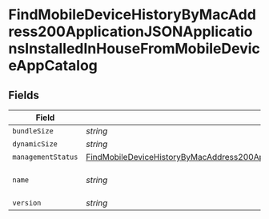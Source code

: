 # FindMobileDeviceHistoryByMacAddress200ApplicationJSONApplicationsInstalledInHouseFromMobileDeviceAppCatalog


## Fields

| Field                                                                                                                                                                                                                                                                                 | Type                                                                                                                                                                                                                                                                                  | Required                                                                                                                                                                                                                                                                              | Description                                                                                                                                                                                                                                                                           | Example                                                                                                                                                                                                                                                                               |
| ------------------------------------------------------------------------------------------------------------------------------------------------------------------------------------------------------------------------------------------------------------------------------------- | ------------------------------------------------------------------------------------------------------------------------------------------------------------------------------------------------------------------------------------------------------------------------------------- | ------------------------------------------------------------------------------------------------------------------------------------------------------------------------------------------------------------------------------------------------------------------------------------- | ------------------------------------------------------------------------------------------------------------------------------------------------------------------------------------------------------------------------------------------------------------------------------------- | ------------------------------------------------------------------------------------------------------------------------------------------------------------------------------------------------------------------------------------------------------------------------------------- |
| `bundleSize`                                                                                                                                                                                                                                                                          | *string*                                                                                                                                                                                                                                                                              | :heavy_minus_sign:                                                                                                                                                                                                                                                                    | N/A                                                                                                                                                                                                                                                                                   | 3 MB                                                                                                                                                                                                                                                                                  |
| `dynamicSize`                                                                                                                                                                                                                                                                         | *string*                                                                                                                                                                                                                                                                              | :heavy_minus_sign:                                                                                                                                                                                                                                                                    | N/A                                                                                                                                                                                                                                                                                   | 12 KB                                                                                                                                                                                                                                                                                 |
| `managementStatus`                                                                                                                                                                                                                                                                    | [FindMobileDeviceHistoryByMacAddress200ApplicationJSONApplicationsInstalledInHouseFromMobileDeviceAppCatalogManagementStatus](../../models/operations/findmobiledevicehistorybymacaddress200applicationjsonapplicationsinstalledinhousefrommobiledeviceappcatalogmanagementstatus.md) | :heavy_minus_sign:                                                                                                                                                                                                                                                                    | N/A                                                                                                                                                                                                                                                                                   |                                                                                                                                                                                                                                                                                       |
| `name`                                                                                                                                                                                                                                                                                | *string*                                                                                                                                                                                                                                                                              | :heavy_minus_sign:                                                                                                                                                                                                                                                                    | N/A                                                                                                                                                                                                                                                                                   | Self Service Mobile                                                                                                                                                                                                                                                                   |
| `version`                                                                                                                                                                                                                                                                             | *string*                                                                                                                                                                                                                                                                              | :heavy_minus_sign:                                                                                                                                                                                                                                                                    | N/A                                                                                                                                                                                                                                                                                   | 10.1.1                                                                                                                                                                                                                                                                                |
